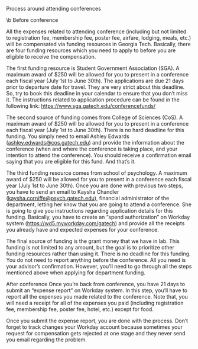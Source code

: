 Process around attending conferences

\b Before conference

All the expenses related to attending conference (including but not limited to registration fee, membership fee, poster fee, airfare, lodging, meals, etc.) will be compensated via funding resources in Georgia Tech. Basically, there are four funding resources which you need to apply to before you are eligible to receive the compensation. 

The first funding resource is Student Government Association (SGA). A maximum award of $250 will be allowed for you to present in a conference each fiscal year (July 1st to June 30th). The applications are due 21 days prior to departure date for travel. They are very strict about this deadline. So, try to book this deadline in your calendar to ensure that you don’t miss it. The instructions related to application procedure can be found in the following link:
https://www.sga.gatech.edu/conferencefunds/

The second source of funding comes from College of Sciences (CoS). A maximum award of $250 will be allowed for you to present in a conference each fiscal year (July 1st to June 30th). There is no hard deadline for this funding. You simply need to email Ashley Edwards (ashley.edwards@cos.gatech.edu) and provide the information about the conference (when and where the conference is taking place, and your intention to attend the conference). You should receive a confirmation email saying that you are eligible for this fund. And that’s it.

The third funding resource comes from school of psychology. A maximum award of $250 will be allowed for you to present in a conference each fiscal year (July 1st to June 30th). Once you are done with previous two steps, you have to send an email to Kaysha Chandler (kaysha.corniffe@psych.gatech.edu), financial administrator of the department, letting her know that you are going to attend a conference. She is going to give you instructions regarding application details for this funding. Basically, you have to create an “spend authorization” on Workday system (https://wd5.myworkday.com/gatech) and provide all the receipts you already have and expected expenses for your conference. 

The final source of funding is the grant money that we have in lab. This funding is not limited to any amount, but the goal is to prioritize other funding resources rather than using it. There is no deadline for this funding. You do not need to report anything before the conference. All you need is your advisor’s confirmation. However, you’ll need to go through all the steps mentioned above when applying for department funding.

After conference
Once you’re back from conference, you have 21 days to submit an “expense report” on Workday system. In this step, you’ll have to report all the expenses you made related to the conference. Note that, you will need a receipt for all of the expenses you paid (including registration fee, membership fee, poster fee, hotel, etc.) except for food. 

Once you submit the expense report, you are done with the process. Don’t forget to track changes your Workday account because sometimes your request for compensation gets rejected at one stage and they never send you email regarding the problem. 
